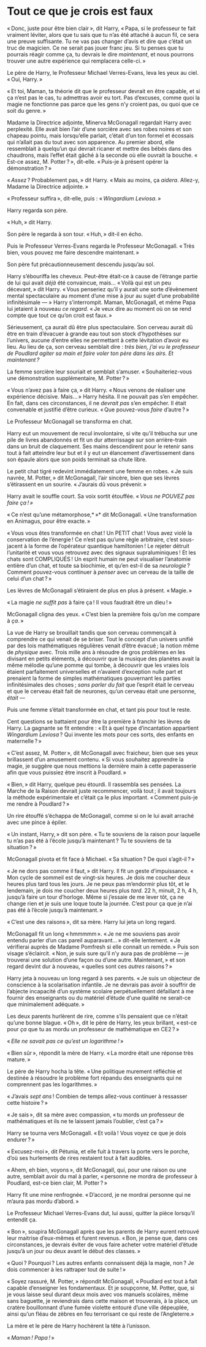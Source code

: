 # Tout ce que je crois est faux

« Donc, juste pour être bien clair », dit Harry, « Papa, si le
professeur te fait vraiment léviter, alors que tu sais que tu n’as été
attaché à aucun fil, ce sera une preuve suffisante. Tu ne vas pas
changer d’avis et dire que c’était un truc de magicien. Ce ne serait pas
jouer franc jeu. Si tu penses que tu pourrais réagir comme ça, tu
devrais le dire *maintenant*, et nous pourrons trouver une autre
expérience qui remplacera celle-ci. »

Le père de Harry, le Professeur Michael Verres-Evans, leva les yeux au
ciel. « Oui, Harry. »

« Et toi, Maman, ta théorie dit que le professeur devrait en être
capable, et si ça n’est pas le cas, tu admettras avoir eu tort. Pas d’excuses, comme quoi la magie ne fonctionne pas parce que les gens n’y croient pas, ou quoi que ce soit du genre. »

Madame la Directrice adjointe, Minerva McGonagall regardait Harry avec
perplexité. Elle avait bien l’air d’une sorcière avec ses robes noires
et son chapeau pointu, mais lorsqu’elle parlait, c’était d’un ton formel
et écossais qui n’allait pas du tout avec son apparence. Au premier
abord, elle ressemblait à quelqu’un qui devrait ricaner et mettre des
bébés dans des chaudrons, mais l’effet était gâché à la seconde où elle
ouvrait la bouche. « Est-ce assez, M. Potter ? », dit-elle. « Puis-je à
présent opérer la démonstration ? »

« *Assez* ? Probablement pas, » dit Harry. « Mais au moins, ça *aidera*.
Allez-y, Madame la Directrice adjointe. »

« Professeur suffira », dit-elle, puis : « *Wingardium Leviosa*. »

Harry regarda son père.

« Huh, » dit Harry.

Son père le regarda à son tour. « Huh, » dit-il en écho.

Puis le Professeur Verres-Evans regarda le Professeur McGonagall. « Très
bien, vous pouvez me faire descendre maintenant. »

Son père fut précautionneusement descendu jusqu’au sol.

Harry s’ébouriffa les cheveux. Peut-être était-ce à cause de l’étrange
partie de lui qui avait *déjà* été convaincue, mais… « Voilà qui est un
peu décevant, » dit Harry. « Vous penseriez qu’il y aurait une sorte
d’évènement mental spectaculaire au moment d’une mise à jour au sujet
d’une probabilité infinitésimale — » Harry s’interrompit. Maman,
McGonagall, et même Papa lui jetaient à nouveau *ce regard*. « Je veux
dire au moment où on se rend compte que tout ce qu’on croit est faux. »

Sérieusement, ça aurait dû être plus spectaculaire. Son cerveau aurait
dû être en train d’évacuer à grande eau tout son stock d’hypothèses sur
l’univers, aucune d’entre elles ne permettant à cette lévitation d’avoir
eu lieu. Au lieu de ça, son cerveau semblait dire : *très bien, j’ai vu
le professeur de Poudlard agiter sa main et faire voler ton père dans
les airs. Et maintenant ?*

La femme sorcière leur souriait et semblait s’amuser.
« Souhaiteriez-vous une démonstration supplémentaire, M. Potter ? »

« Vous n’avez pas à faire ça, » dit Harry. « Nous venons de réaliser une
expérience décisive. Mais… » Harry hésita. Il ne pouvait pas s’en
empêcher. En fait, dans ces circonstances, il ne *devrait pas* s’en
empêcher. Il était convenable et justifié d’être curieux. « Que pouvez-vous *faire* d’autre ? »

Le Professeur McGonagall se transforma en chat.

Harry eut un mouvement de recul involontaire, si vite qu’il trébucha sur
une pile de livres abandonnés et fit un dur atterrissage sur son
arrière-train dans un bruit de claquement. Ses mains descendirent pour
le retenir sans tout à fait atteindre leur but et il y eut un élancement
d’avertissement dans son épaule alors que son poids terminait sa chute
libre.

Le petit chat tigré redevint immédiatement une femme en robes. « Je suis
navrée, M. Potter, » dit McGonagall, l’air sincère, bien que ses lèvres
s’étirassent en un sourire. « J’aurais dû vous prévenir. »

Harry avait le souffle court. Sa voix sortit étouffée. « *Vous ne POUVEZ
pas faire ça ! »*

« Ce n’est qu’une métamorphose,* »* dit McGonagall. « Une transformation
en Animagus, pour être exacte. »

« Vous vous êtes transformée en chat ! Un PETIT chat ! Vous avez violé
la conservation de l’énergie ! Ce n’est pas qu’une règle arbitraire,
c’est sous-jacent à la forme de l’opérateur quantique hamiltonien ! Le
rejeter détruit l’unitarité et vous vous retrouvez avec des signaux
supraluminiques ! Et les chats sont COMPLIQUÉS ! Un esprit humain ne
peut visualiser l’anatomie entière d’un chat, et toute sa biochimie, et
qu’en est-il de sa *neurologie* ? Comment pouvez-vous continuer à
*penser* avec un cerveau de la taille de celui d’un chat ? »

Les lèvres de McGonagall s’étiraient de plus en plus à présent.
« Magie. »

« La magie *ne suffit pas* à faire ça ! Il vous faudrait être un
dieu ! »

McGonagall cligna des yeux. « C’est bien la première fois qu’on me
compare à *ça*. »

La vue de Harry se brouillait tandis que son cerveau commençait à
comprendre ce qui venait de se briser. Tout le concept d’un univers
unifié par des lois mathématiques régulières venait d’être évacué ; la
notion même de *physique* avec. Trois mille ans à résoudre de gros
problèmes en les divisant en petits éléments, à découvrir que la musique
des planètes avait la même mélodie qu’une pomme qui tombe, à découvrir
que les vraies lois étaient parfaitement universelles et n’avaient
d’exception nulle part et prenaient la forme de simples mathématiques
gouvernant les parties infinitésimales des choses ; *sans parler du
fait* que l’esprit était le cerveau et que le cerveau était fait de
neurones, qu’un cerveau était une personne, *était* —

Puis une femme s’était transformée en chat, et tant pis pour tout le
reste.

Cent questions se battaient pour être la première à franchir les lèvres
de Harry. La gagnante se fit entendre : « Et à quel type d’incantation
appartient *Wingardium Leviosa* ? Qui invente les mots pour ces sorts,
des enfants en maternelle ? »

« C’est assez, M. Potter », dit McGonagall avec fraicheur, bien que ses
yeux brillassent d’un amusement contenu. « Si vous souhaitez apprendre la
magie, je suggère que nous mettions la dernière main à cette
paperasserie afin que vous puissiez être inscrit à Poudlard. »

« Bien, » dit Harry, quelque peu étourdi. Il rassembla ses pensées. La
Marche de la Raison devrait juste recommencer, voilà tout ; il avait
toujours la méthode expérimentale et c’était ça le plus important.
« Comment puis-je me rendre à Poudlard ? »

Un rire étouffé s’échappa de McGonagall, comme si on le lui avait
arraché avec une pince à épiler.

« Un instant, Harry, » dit son père. « Tu te souviens de la raison pour
laquelle tu n’as pas été à l’école jusqu’à maintenant ? Tu te souviens
de ta situation ? »

McGonagall pivota et fit face à Michael. « Sa situation ? De quoi
s’agit-il ? »

« Je ne dors pas comme il faut, » dit Harry. Il fit un geste
d’impuissance. « Mon cycle de sommeil est de vingt-six heures. Je dois
me coucher deux heures plus tard tous les jours. Je ne peux pas
m’endormir plus tôt, et le lendemain, je dois me coucher deux heures plus
*tard*. 22 h, minuit, 2 h, 4 h, jusqu’à faire un tour d’horloge. Même si
j’essaie de me lever tôt, ça ne change rien et je suis une loque toute
la journée. C’est pour ça que je n’ai pas été à l’école jusqu’à
maintenant. »

« C’est une des raisons », dit sa mère. Harry lui jeta un long regard.

McGonagall fit un long « hmmmmm ». « Je ne me souviens pas avoir entendu
parler d’un cas pareil auparavant… » dit-elle lentement. « Je vérifierai
auprès de Madame Pomfresh si elle connait un remède. » Puis son visage
s’éclaircit. « Non, je suis sure qu’il n’y aura pas de problème — je
trouverai une solution d’une façon ou d’une autre. Maintenant, » et son
regard devint dur à nouveau, « quelles sont ces *autres* raisons ? »

Harry jeta à nouveau un long regard à ses parents. « Je suis un
objecteur de conscience à la scolarisation infantile. Je ne
devrais pas avoir à souffrir de l’abjecte incapacité d’un système
scolaire perpétuellement défaillant à me fournir des enseignants ou du
matériel d’étude d’une qualité ne serait-ce que minimalement adéquate. »

Les deux parents hurlèrent de rire, comme s’ils pensaient que ce
n’était qu’une bonne blague. « Oh », dit le père de Harry, les yeux
brillant, « est-ce pour *ça* que tu as mordu un professeur de
mathématique en CE2 ? »

« *Elle ne savait pas ce qu’est un logarithme !* »

« Bien sûr », répondit la mère de Harry. « La mordre était une réponse
très mature. »

Le père de Harry hocha la tête. « Une politique murement réfléchie et
destinée à résoudre le problème fort répandu des enseignants qui ne
comprennent pas les logarithmes. »

« J’avais *sept ans* ! Combien de temps allez-vous continuer à ressasser
cette histoire ? »

« Je sais », dit sa mère avec compassion, « tu mords *un* professeur
de mathématiques et ils ne te laissent jamais l’oublier, c’est ça ? »

Harry se tourna vers McGonagall. « Et voilà ! Vous voyez ce que je dois
endurer ? »

« Excusez-moi », dit Pétunia, et elle fuit à travers la porte vers le
porche, d’où ses hurlements de rires restaient tout à fait audibles.

« Ahem, eh bien, voyons », dit McGonagall, qui, pour une raison ou une
autre, semblait avoir du mal à parler, « personne ne mordra de
professeur à Poudlard, est-ce bien clair, M. Potter ? »

Harry fit une mine renfrognée. « D’accord, je ne mordrai personne qui ne
m’aura pas mordu d’abord. »

Le Professeur Michael Verres-Evans dut, lui aussi, quitter la pièce
lorsqu’il entendit ça.

« Bon », soupira McGonagall après que les parents de Harry eurent
retrouvé leur maitrise d’eux-mêmes et furent revenus. « Bon, je pense
que, dans ces circonstances, je devrais éviter de vous faire acheter
votre matériel d’étude jusqu’à un jour ou deux avant le début des
classes. »

« Quoi ? Pourquoi ? Les autres enfants connaissent déjà la magie, non ?
Je dois commencer à les rattraper tout de suite ! »

« Soyez rassuré, M. Potter, » répondit McGonagall, « Poudlard est tout à
fait capable d’enseigner les fondamentaux. Et je soupçonne, M. Potter,
que, si je vous laisse seul durant deux mois avec vos manuels scolaires,
même sans baguette, je reviendrais dans cette maison et trouverais,
à la place, un cratère bouillonnant d’une fumée violette entouré
d’une ville dépeuplée, ainsi qu’un fléau de zèbres en feu terrorisant
ce qui reste de l’Angleterre.»

La mère et le père de Harry hochèrent la tête à l’unisson.

« *Maman ! Papa !* »
